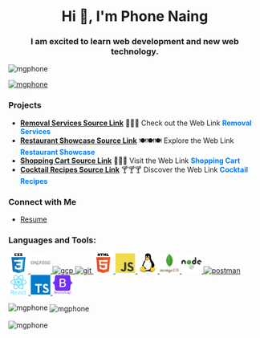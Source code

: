 <h1 align="center">Hi 👋, I'm Phone Naing</h1>
<h3 align="center">I am excited to learn web development and new web technology.</h3>

<p align="left"> <img src="https://komarev.com/ghpvc/?username=mgphone&label=Profile%20views&color=0e75b6&style=flat" alt="mgphone" /> </p>

<p align="left"> <a href="https://github.com/ryo-ma/github-profile-trophy"><img src="https://github-profile-trophy.vercel.app/?username=mgphone" alt="mgphone" /></a> </p>


### Projects
- [**Removal Services Source Link**](https://github.com/Mgphone/TurboRemoval) 🚌🚌🚌 Check out the Web Link <a href="https://turboremovals.co.uk/" target="_blank" style="text-decoration: none; color: #007bff; font-weight: bold;">Removal Services</a>
- [**Restaurant Showcase Source Link**](https://github.com/Mgphone/AsiaReact) 🍽️🍽️🍽️ Explore the Web Link <a href="https://asia-villa.co.uk" target="_blank" style="text-decoration: none; color: #007bff; font-weight: bold;">Restaurant Showcase</a>
- [**Shopping Cart Source Link**](https://github.com/Mgphone/-asiacart-) 🛒🛒🛒 Visit the Web Link <a href="https://mgphoneshopping.onrender.com/" target="_blank" style="text-decoration: none; color: #007bff; font-weight: bold;">Shopping Cart</a>
- [**Cocktail Recipes Source Link**](https://github.com/Mgphone/mgphonecocktail) 🍸🍸🍸 Discover the Web Link <a href="https://mgphonecocktails.netlify.app/" target="_blank" style="text-decoration: none; color: #007bff; font-weight: bold;">Cocktail Recipes</a>



### Connect with Me
- [Resume](https://resume-mgphone.vercel.app/)



<h3 align="left">Languages and Tools:</h3>
<p align="left">  <a href="https://www.w3schools.com/css/" target="_blank" rel="noreferrer"> <img src="https://raw.githubusercontent.com/devicons/devicon/master/icons/css3/css3-original-wordmark.svg" alt="css3" width="40" height="40"/> </a> <a href="https://expressjs.com" target="_blank" rel="noreferrer"> <img src="https://raw.githubusercontent.com/devicons/devicon/master/icons/express/express-original-wordmark.svg" alt="express" width="40" height="40"/> </a> <a href="https://cloud.google.com" target="_blank" rel="noreferrer"> <img src="https://www.vectorlogo.zone/logos/google_cloud/google_cloud-icon.svg" alt="gcp" width="40" height="40"/> </a> <a href="https://git-scm.com/" target="_blank" rel="noreferrer"> <img src="https://www.vectorlogo.zone/logos/git-scm/git-scm-icon.svg" alt="git" width="40" height="40"/> </a> <a href="https://www.w3.org/html/" target="_blank" rel="noreferrer"> <img src="https://raw.githubusercontent.com/devicons/devicon/master/icons/html5/html5-original-wordmark.svg" alt="html5" width="40" height="40"/> </a> <a href="https://developer.mozilla.org/en-US/docs/Web/JavaScript" target="_blank" rel="noreferrer"> <img src="https://raw.githubusercontent.com/devicons/devicon/master/icons/javascript/javascript-original.svg" alt="javascript" width="40" height="40"/> </a> <a href="https://www.linux.org/" target="_blank" rel="noreferrer"> <img src="https://raw.githubusercontent.com/devicons/devicon/master/icons/linux/linux-original.svg" alt="linux" width="40" height="40"/> </a> <a href="https://www.mongodb.com/" target="_blank" rel="noreferrer"> <img src="https://raw.githubusercontent.com/devicons/devicon/master/icons/mongodb/mongodb-original-wordmark.svg" alt="mongodb" width="40" height="40"/> </a> <a href="https://nodejs.org" target="_blank" rel="noreferrer"> <img src="https://raw.githubusercontent.com/devicons/devicon/master/icons/nodejs/nodejs-original-wordmark.svg" alt="nodejs" width="40" height="40"/> </a> <a href="https://postman.com" target="_blank" rel="noreferrer"> <img src="https://www.vectorlogo.zone/logos/getpostman/getpostman-icon.svg" alt="postman" width="40" height="40"/> </a> <a href="https://reactjs.org/" target="_blank" rel="noreferrer"> <img src="https://raw.githubusercontent.com/devicons/devicon/master/icons/react/react-original-wordmark.svg" alt="react" width="40" height="40"/> </a> <a href="https://www.typescriptlang.org/" target="_blank" rel="noreferrer"> <img src="https://raw.githubusercontent.com/devicons/devicon/master/icons/typescript/typescript-original.svg" alt="typescript" width="40" height="40"/> </a><a href="https://getbootstrap.com" target="_blank" rel="noreferrer"> <img src="https://raw.githubusercontent.com/devicons/devicon/master/icons/bootstrap/bootstrap-plain-wordmark.svg" alt="bootstrap" width="40" height="40"/> </a> </p>

<p><img align="left" src="https://github-readme-stats.vercel.app/api/top-langs?username=mgphone&show_icons=true&locale=en&layout=compact" alt="mgphone" /></p>

<p>&nbsp;<img align="center" src="https://github-readme-stats.vercel.app/api?username=mgphone&show_icons=true&locale=en" alt="mgphone" /></p>

<p><img align="center" src="https://github-readme-streak-stats.herokuapp.com/?user=mgphone&" alt="mgphone" /></p>
